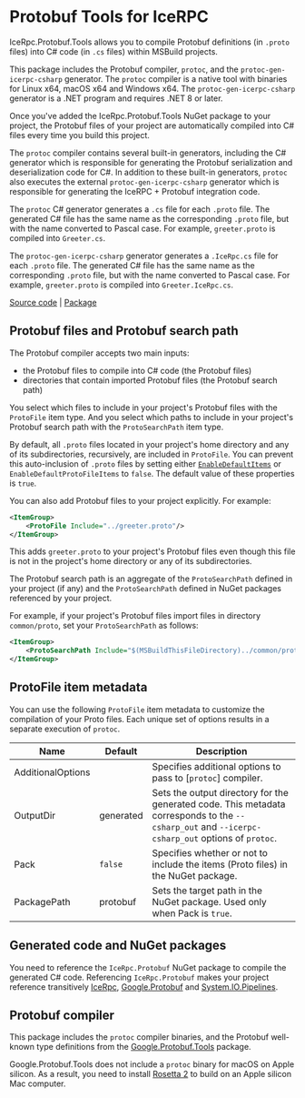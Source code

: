 # Protobuf Tools for IceRPC

IceRpc.Protobuf.Tools allows you to compile Protobuf definitions (in `.proto` files) into C# code (in `.cs` files)
within MSBuild projects.

This package includes the Protobuf compiler, `protoc`, and the `protoc-gen-icerpc-csharp` generator. The `protoc`
compiler is a native tool with binaries for Linux x64, macOS x64 and Windows x64. The `protoc-gen-icerpc-csharp`
generator is a .NET program and requires .NET 8 or later.

Once you've added the IceRpc.Protobuf.Tools NuGet package to your project, the Protobuf files of your project are
automatically compiled into C# files every time you build this project.

The `protoc` compiler contains several built-in generators, including the C# generator which is responsible for
generating the Protobuf serialization and deserialization code for C#. In addition to these built-in generators,
`protoc` also executes the external `protoc-gen-icerpc-csharp` generator which is responsible for generating the
IceRPC + Protobuf integration code.

The `protoc` C# generator generates a `.cs` file for each `.proto` file. The generated C# file has the same name
as the corresponding `.proto` file, but with the name converted to Pascal case. For example, `greeter.proto` is compiled
into `Greeter.cs`.

The `protoc-gen-icerpc-csharp` generator generates a `.IceRpc.cs` file for each `.proto` file. The generated C# file
has the same name as the corresponding `.proto` file, but with the name converted to Pascal case. For example,
`greeter.proto` is compiled into `Greeter.IceRpc.cs`.

[Source code][source] | [Package][package]

## Protobuf files and Protobuf search path

The Protobuf compiler accepts two main inputs:

- the Protobuf files to compile into C# code (the Protobuf files)
- directories that contain imported Protobuf files (the Protobuf search path)

You select which files to include in your project's Protobuf files with the `ProtoFile` item type. And you select which
paths to include in your project's Protobuf search path with the `ProtoSearchPath` item type.

By default, all `.proto` files located in your project's home directory and any of its subdirectories, recursively, are
included in `ProtoFile`. You can prevent this auto-inclusion of `.proto` files by setting either
[`EnableDefaultItems`][default-items] or `EnableDefaultProtoFileItems` to `false`. The default value of these properties
is `true`.

You can also add Protobuf files to your project explicitly. For example:

```xml
<ItemGroup>
    <ProtoFile Include="../greeter.proto"/>
</ItemGroup>
```

This adds `greeter.proto` to your project's Protobuf files even though this file is not in the project's home directory
or any of its subdirectories.

The Protobuf search path is an aggregate of the `ProtoSearchPath` defined in your project (if any) and the
`ProtoSearchPath` defined in NuGet packages referenced by your project.

For example, if your project's Protobuf files import files in directory `common/proto`, set your `ProtoSearchPath` as
follows:

```xml
<ItemGroup>
    <ProtoSearchPath Include="$(MSBuildThisFileDirectory)../common/proto"/>
</ItemGroup>
```

## ProtoFile item metadata

You can use the following `ProtoFile` item metadata to customize the compilation of your Proto files. Each
unique set of options results in a separate execution of `protoc`.

| Name              | Default   | Description                                                                                                                                      |
|-------------------|-----------|--------------------------------------------------------------------------------------------------------------------------------------------------|
| AdditionalOptions |           | Specifies additional options to pass to [`protoc`] compiler.                                                                                     |
| OutputDir         | generated | Sets the output directory for the generated code. This metadata corresponds to the `--csharp_out` and `--icerpc-csharp_out` options of `protoc`. |
| Pack              | `false`   | Specifies whether or not to include the items (Proto files) in the NuGet package.                                                                |
| PackagePath       | protobuf  | Sets the target path in the NuGet package. Used only when Pack is `true`.                                                                        |

## Generated code and NuGet packages

You need to reference the `IceRpc.Protobuf` NuGet package to compile the generated C# code. Referencing
`IceRpc.Protobuf` makes your project reference transitively [IceRpc][icerpc], [Google.Protobuf][google-protobuf] and
[System.IO.Pipelines][system-io-pipelines].

## Protobuf compiler

This package includes the `protoc` compiler binaries, and the Protobuf well-known type definitions from the
[Google.Protobuf.Tools][google-protobuf-tools] package.

Google.Protobuf.Tools does not include a `protoc` binary for macOS on Apple silicon. As a result, you need to install
[Rosetta 2] to build on an Apple silicon Mac computer.

[default-items]: https://learn.microsoft.com/en-us/dotnet/core/project-sdk/msbuild-props#enabledefaultitems
[icerpc]: https://www.nuget.org/packages/IceRpc
[package]: https://www.nuget.org/packages/IceRpc.Protobuf.Tools
[source]: https://github.com/icerpc/icerpc-csharp/tree/main/tools/IceRpc.Protobuf.Tools
[system-io-pipelines]: https://www.nuget.org/packages/System.IO.Pipelines
[google-protobuf]: https://www.nuget.org/packages/Google.Protobuf
[google-protobuf-tools]: https://www.nuget.org/packages/Google.Protobuf.Tools
[Rosetta 2]: https://en.wikipedia.org/wiki/Rosetta_(software)

